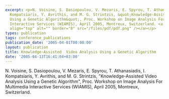 ```yaml
---
excerpt: <p>N. Voisine, S. Dasiopoulou, V. Mezaris, E. Spyrou, T. Athanasiadis, I.
  Kompatsiaris, Y. Avrithis, and M. G. Strintzis, &quot;Knowledge-Assisted Video Analysis
  Using a Genetic Algorithm&quot;, Proc. Workshop on Image Analysis For Multimedia
  Interactive Services (WIAMIS), April 2005, Montreux, Switzerland. <a href="/files/wiamis05.pdf"><img
  align="top" alt="" border="0" src="/files/pdf/pdf.png" /></a></p>
types: publication
tags: conference_publications
publication_date: '2005-04-01T00:00:00'
layout: publication
title: Knowledge-Assisted  Video Analysis Using a Genetic Algorithm
date: '2005-04-13T16:41:04+03:00'
---
```

<p>N. Voisine, S. Dasiopoulou, V. Mezaris, E. Spyrou, T. Athanasiadis, I. Kompatsiaris, Y. Avrithis, and M. G. Strintzis, &quot;Knowledge-Assisted Video Analysis Using a Genetic Algorithm&quot;, Proc. Workshop on Image Analysis For Multimedia Interactive Services (WIAMIS), April 2005, Montreux, Switzerland. <a href="/files/wiamis05.pdf"><img align="top" alt="" border="0" src="/files/pdf/pdf.png" /></a></p>
